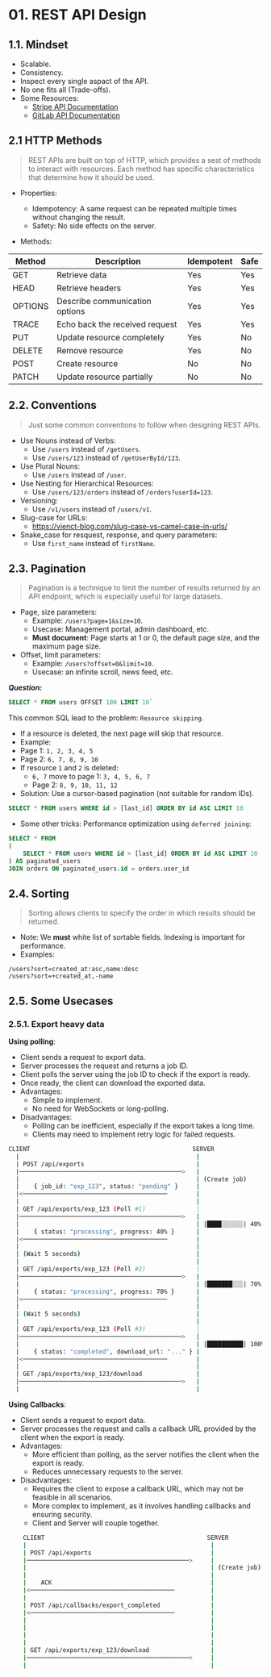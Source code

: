 # 01. REST API Design

## 1.1. Mindset

- Scalable.
- Consistency.
- Inspect every single aspact of the API.
- No one fits all (Trade-offs).
- Some Resources:
    - [Stripe API Documentation](https://docs.stripe.com/api)
    - [GitLab API Documentation](https://docs.gitlab.com/api/rest/)

## 2.1 HTTP Methods

> REST APIs are built on top of HTTP, which provides a sest of methods to interact with resources. Each method has specific characteristics that determine how it should be used.

- Properties:
  - Idempotency: A same request can be repeated multiple times without changing the result.
  - Safety: No side effects on the server.

- Methods:

| Method | Description | Idempotent | Safe |
|--------|-------------|------------|------|
| GET    | Retrieve data | Yes        | Yes  |
| HEAD   | Retrieve headers | Yes        | Yes  |
| OPTIONS| Describe communication options | Yes        | Yes  |
| TRACE  | Echo back the received request | Yes        | Yes  |
| PUT    | Update resource completely | Yes        | No   |
| DELETE | Remove resource | Yes        | No   |
| POST   | Create resource | No         | No   |
| PATCH  | Update resource partially | No         | No   |

## 2.2. Conventions

> Just some common conventions to follow when designing REST APIs.

- Use Nouns instead of Verbs:
  - Use `/users` instead of `/getUsers`.
  - Use `/users/123` instead of `/getUserById/123`.
- Use Plural Nouns:
  - Use `/users` instead of `/user`.
- Use Nesting for Hierarchical Resources:
  - Use `/users/123/orders` instead of `/orders?userId=123`.
- Versioning:
  - Use `/v1/users` instead of `/users/v1`.
- Slug-case for URLs:
  - https://vienct-blog.com/slug-case-vs-camel-case-in-urls/
- Snake_case for resquest, response, and query parameters:
  - Use `first_name` instead of `firstName`.

## 2.3. Pagination

> Pagination is a technique to limit the number of results returned by an API endpoint, which is especially useful for large datasets.

- Page, size parameters:
  - Example: `/users?page=1&size=10`.
  - Usecase: Management portal, admin dashboard, etc.
  - **Must document**: Page starts at 1 or 0, the default page size, and the maximum page size.
- Offset, limit parameters:
  - Example: `/users?offset=0&limit=10`.
  - Usecase: an infinite scroll, news feed, etc.

***Question:***
```sql
SELECT * FROM users OFFSET 100 LIMIT 10`
```

This common SQL lead to the problem: `Resource skipping`.
- If a resource is deleted, the next page will skip that resource.
- Example:
- Page 1: `1, 2, 3, 4, 5`
- Page 2: `6, 7, 8, 9, 10`
- If resource `1` and `2` is deleted:
    - `6, 7` move to page 1: `3, 4, 5, 6, 7`
    - Page 2: `8, 9, 10, 11, 12`
- Solution: Use a cursor-based pagination (not suitable for random IDs).

```SQL
SELECT * FROM users WHERE id > [last_id] ORDER BY id ASC LIMIT 10
```

- Some other tricks: Performance optimization using `deferred joining`:

```sql
SELECT * FROM 
(
    SELECT * FROM users WHERE id > [last_id] ORDER BY id ASC LIMIT 10
) AS paginated_users
JOIN orders ON paginated_users.id = orders.user_id
```

## 2.4. Sorting

> Sorting allows clients to specify the order in which results should be returned.

- Note: We **must** white list of sortable fields. Indexing is important for performance.
- Examples:

```plaintext
/users?sort=created_at:asc,name:desc
/users?sort=+created_at,-name
```

## 2.5. Some Usecases

### 2.5.1. Export heavy data

**Using polling**:
  - Client sends a request to export data.
  - Server processes the request and returns a job ID.
  - Client polls the server using the job ID to check if the export is ready.
  - Once ready, the client can download the exported data.
- Advantages:
  - Simple to implement.
  - No need for WebSockets or long-polling.
- Disadvantages:
  - Polling can be inefficient, especially if the export takes a long time.
  - Clients may need to implement retry logic for failed requests.

```sh
CLIENT                                             SERVER
  |                                                 |
  | POST /api/exports                               |
  |─────────────────────────────────────────────>   |
  |                                                 | (Create job)
  |    { job_id: "exp_123", status: "pending" }     |
  |<────────────────────────────────────────        |
  |                                                 |
  | GET /api/exports/exp_123 (Poll #1)              |
  |─────────────────────────────────────────────>   |
  |                                                 | |████░░░░░░| 40%
  |    { status: "processing", progress: 40% }      |
  |<────────────────────────────────────────        |
  |                                                 |
  | (Wait 5 seconds)                                |
  |                                                 |
  | GET /api/exports/exp_123 (Poll #2)              |
  |─────────────────────────────────────────────>   |
  |                                                 | |███████░░░| 70%
  |    { status: "processing", progress: 70% }      |
  |<────────────────────────────────────────        |
  |                                                 |
  | (Wait 5 seconds)                                |
  |                                                 |
  | GET /api/exports/exp_123 (Poll #3)              |
  |─────────────────────────────────────────────>   |
  |                                                 | |██████████| 100%
  |    { status: "completed", download_url: "..." } |
  |<────────────────────────────────────────        |
  |                                                 |
  | GET /api/exports/exp_123/download               |
  |─────────────────────────────────────────────>   |
  |                                                 |
```

**Using Callbacks**:
  - Client sends a request to export data.
  - Server processes the request and calls a callback URL provided by the client when the export is ready.
- Advantages:
  - More efficient than polling, as the server notifies the client when the export is ready.
  - Reduces unnecessary requests to the server.
- Disadvantages:
  - Requires the client to expose a callback URL, which may not be feasible in all scenarios.
  - More complex to implement, as it involves handling callbacks and ensuring security.
  - Client and Server will couple together.

```sh
    CLIENT                                             SERVER
    |                                                   |
    | POST /api/exports                                 |
    |─────────────────────────────────────────────>     |
    |                                                   | (Create job)
    |                                                   |
    |    ACK                                            |
    |<────────────────────────────────────────          |
    |                                                   |
    | POST /api/callbacks/export_completed              |
    |<────────────────────────────────────────          |
    |                                                   |
    |                                                   |
    |                                                   |
    |                                                   |
    | GET /api/exports/exp_123/download                 |
    |─────────────────────────────────────────────>     |
    |                                                   |